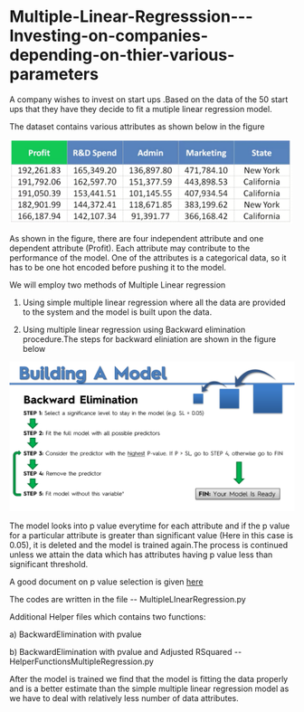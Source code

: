 # Multiple-Linear-Regresssion---Investing-on-companies-depending-on-thier-various-parameters


A company wishes to invest on start ups .Based on the data of the 50 start ups that they have they decide to fit a mutiple linear regression model.

The dataset contains various attributes as shown below in the figure

<img src="images/mlr.png" width ="500" >

As shown in the figure, there are four independent attribute and one dependent attribute (Profit). Each attribute may contribute to the performance of the model. One of the attributes is a categorical data, so it has to be one hot encoded before pushing it to the model.

We will employ two methods of Multiple Linear regression 

1) Using simple multiple linear regression where all the data are provided to the system and the model is built upon the data.

2) Using multiple linear regression using Backward elimination procedure.The steps for backward eliniation are shown in the figure below

<img src="images/backwardElimination.png" width ="700" >

The model looks into p value everytime for each attribute and if the p value for a particular attribute is greater than significant value (Here in this case is 0.05), it is deleted and the model is trained again.The process is continued unless we attain the data which has attributes having p value less than significant threshold.

A good document on p value selection is given [here](https://www.wikihow.com/Calculate-P-Value)


The codes are written in the file -- MultipleLInearRegression.py

 Additional Helper files which contains two functions: 

a) BackwardElimination with pvalue 

b) BackwardElimination with pvalue and Adjusted RSquared -- HelperFunctionsMultipleRegression.py

After the model is trained we find that the model is fitting the data properly and is a better estimate than the simple multiple linear regression model as we have to deal with relatively less number of data attributes.
